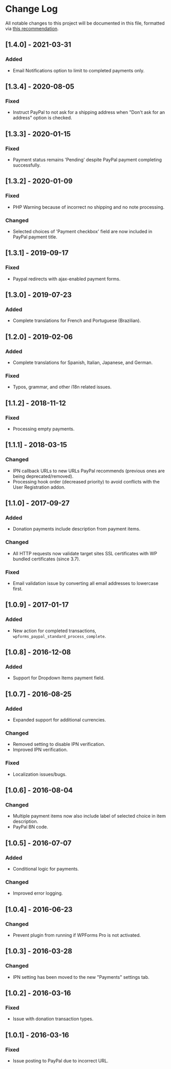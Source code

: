 # Change Log
All notable changes to this project will be documented in this file, formatted via [this recommendation](https://keepachangelog.com/).

## [1.4.0] - 2021-03-31
### Added
- Email Notifications option to limit to completed payments only.

## [1.3.4] - 2020-08-05
### Fixed
- Instruct PayPal to not ask for a shipping address when "Don't ask for an address" option is checked.

## [1.3.3] - 2020-01-15
### Fixed
- Payment status remains 'Pending' despite PayPal payment completing successfully.

## [1.3.2] - 2020-01-09
### Fixed
- PHP Warning because of incorrect no shipping and no note processing.

### Changed
- Selected choices of 'Payment checkbox' field are now included in PayPal payment title.

## [1.3.1] - 2019-09-17
### Fixed
- Paypal redirects with ajax-enabled payment forms.

## [1.3.0] - 2019-07-23
### Added
- Complete translations for French and Portuguese (Brazilian).

## [1.2.0] - 2019-02-06
### Added
- Complete translations for Spanish, Italian, Japanese, and German.

### Fixed
- Typos, grammar, and other i18n related issues.

## [1.1.2] - 2018-11-12
### Fixed
- Processing empty payments.

## [1.1.1] - 2018-03-15
### Changed
- IPN callback URLs to new URLs PayPal recommends (previous ones are being deprecated/removed).
- Processing hook order (decreased priority) to avoid conflicts with the User Registration addon.

## [1.1.0] - 2017-09-27
### Added
- Donation payments include description from payment items.

### Changed
- All HTTP requests now validate target sites SSL certificates with WP bundled certificates (since 3.7).

### Fixed
- Email validation issue by converting all email addresses to lowercase first.

## [1.0.9] - 2017-01-17
### Added
- New action for completed transactions, `wpforms_paypal_standard_process_complete`.

## [1.0.8] - 2016-12-08
### Added
- Support for Dropdown Items payment field.

## [1.0.7] - 2016-08-25
### Added
- Expanded support for additional currencies.

### Changed
- Removed setting to disable IPN verification.
- Improved IPN verification.

### Fixed
- Localization issues/bugs.

## [1.0.6] - 2016-08-04
### Changed
- Multiple payment items now also include label of selected choice in item description.
- PayPal BN code.

## [1.0.5] - 2016-07-07
### Added
- Conditional logic for payments.

### Changed
- Improved error logging.

## [1.0.4] - 2016-06-23
### Changed
- Prevent plugin from running if WPForms Pro is not activated.

## [1.0.3] - 2016-03-28
### Changed
- IPN setting has been moved to the new "Payments" settings tab.

## [1.0.2] - 2016-03-16
### Fixed
- Issue with donation transaction types.

## [1.0.1] - 2016-03-16
### Fixed
- Issue posting to PayPal due to incorrect URL.
